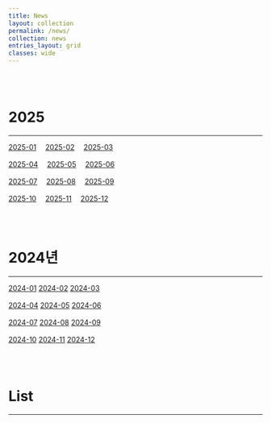 ```yaml
---
title: News
layout: collection
permalink: /news/
collection: news
entries_layout: grid
classes: wide
---
```


<br><br>
# 2025
---
<a href="#" class="btn btn--success">2025-01</a>&emsp;
<a href="#" class="btn btn--success">2025-02</a>&emsp;
<a href="#" class="btn btn--success">2025-03</a>&emsp;
<br>
<br>
<a href="#" class="btn btn--success">2025-04</a>&emsp;
<a href="#" class="btn btn--success">2025-05</a>&emsp;
<a href="#" class="btn btn--success">2025-06</a>&emsp;
<br>
<br>
<a href="#" class="btn btn--success">2025-07</a>&emsp;
<a href="https://bjlim413.github.io/news/2025/2025-08/2025-08-000-news/" class="btn btn--success">2025-08</a>&emsp;
<a href="#" class="btn btn--success">2025-09</a>&emsp;
<br>
<br>
<a href="https://bjlim413.github.io/news/2025/2025-10/2025-10-000-news/" class="btn btn--success">2025-10</a>&emsp;
<a href="#" class="btn btn--success">2025-11</a>&emsp;
<a href="#" class="btn btn--success">2025-12</a>&emsp;
<br>

<br><br>
# 2024년
---
<a href="#" class="btn btn--success">2024-01</a>
<a href="#" class="btn btn--success">2024-02</a>
<a href="#" class="btn btn--success">2024-03</a>
<br>
<br>
<a href="#" class="btn btn--success">2024-04</a>
<a href="#" class="btn btn--success">2024-05</a>
<a href="#" class="btn btn--success">2024-06</a>
<br>
<br>
<a href="#" class="btn btn--success">2024-07</a>
<a href="#" class="btn btn--success">2024-08</a>
<a href="#" class="btn btn--success">2024-09</a>
<br>
<br>
<a href="#" class="btn btn--success">2024-10</a>
<a href="#" class="btn btn--success">2024-11</a>
<a href="#" class="btn btn--success">2024-12</a>
<br>

<br><br>
# List
---
